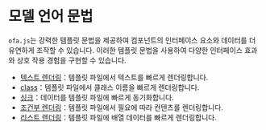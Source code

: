 # 모델 언어 문법

`ofa.js`는 강력한 템플릿 문법을 제공하여 컴포넌트의 인터페이스 요소와 데이터를 더 유연하게 조작할 수 있습니다. 이러한 템플릿 문법을 사용하여 다양한 인터페이스 효과와 상호 작용 경험을 구현할 수 있습니다.

- [텍스트 렌더링](../../api/temp-syntax/text-render.md)：템플릿 파일에서 텍스트를 빠르게 렌더링합니다.
- [class](../../api/temp-syntax/class.md)：템플릿 파일에서 클래스 이름을 빠르게 렌더링합니다.
- [싱크](../../api/temp-syntax/sync.md)：데이터를 템플릿 파일에 빠르게 동기화합니다.
- [조건부 렌더링](../../api/temp-syntax/condition.md)：템플릿 파일에서 필요에 따라 컨텐츠를 렌더링합니다.
- [리스트 렌더링](../../api/temp-syntax/fill.md)：템플릿 파일에 배열 데이터를 빠르게 렌더링합니다.